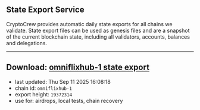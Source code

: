 ## State Export Service
CryptoCrew provides automatic daily state exports for all chains we validate. State export files can be used as genesis files and are a snapshot of the current blockchain state, including all validators, accounts, balances and delegations.

---
**Download: [omniflixhub-1 state export](https://dl-eu2.ccvalidators.com/SERVICE/omniflixhub/omniflixhub-1_export_19372314.json)**
---

- last updated: Thu Sep 11 2025 16:08:18
- chain id: `omniflixhub-1`
- export height: `19372314`
- use for: airdrops, local tests, chain recovery
